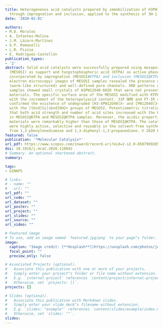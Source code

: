 ```yaml
---
title: Heterogeneous acid catalysts prepared by immobilization of H3PW12O40 on silica
  through impregnation and inclusion, applied to the synthesis of 3H-1,5-benzodiazepines
date: '2020-01-01'

authors:
- M.D. Morales
- A. Infantes-Molina
- J.M. Lázaro-Martínez
- G.P. Romanelli
- L.R. Pizzio
- E. Rodríguez-Castellón
publication_types:
- '2'
abstract: Solid acid catalysts were successfully prepared using mesoporous silica
  (MESOSI) as support and tungstophosphoric acid (KTPA) as active phase, which was
  incorporated by impregnation (MESOSI#KTPA) and inclusion (MESOSI@KTPA). TEM (transmission
  electron microscopy) images of MESOSI samples revealed the presence of mesopores
  (worm-like structured) and well-defined pore channels. XRD patterns of MESOSI#KTPA
  samples showed small crystals of H3PW12O40·6H2O that were not present in the MESOSI@KTPA
  materials. The specific surface area of the MESOSI modified with KTPA decreases
  with the increment of the heteropolyacid content. 31P NMR and FT-IR characterizations
  confirmed the existence of undegraded [H3-XPW12O40]X− and [PW12O40]3− anions interacting
  with the [tbnd]Si[sbnd]OH2+ groups of MESOSI. Potentiometric titration results showed
  that both acid strength and number of acid sites increased with the KTPA loading
  in MESOSI@KTPA and MESOSI@KTPA samples. Moreover, the acidic properties of MESOSI#KTPA
  materials were remarkably higher than those of MESOSI@KTPA. The catalysts prepared
  were highly active, selective and reusable in the solvent-free synthesis of 3H-1,5-benzodiazepine
  from 1,2-phenylenediamine and 1,3-diphenyl-1,3-propanedione. © 2020 Elsevier B.V.
featured: false
publication: '*Molecular Catalysis*'
url_pdf: https://www.scopus.com/inward/record.uri?eid=2-s2.0-85079692859&doi=10.1016%2fj.mcat.2020.110842&partnerID=40&md5=0a7f99c0600fe6383191abc600532c4b
doi: 10.1016/j.mcat.2020.110842
# Summary. An optional shortened abstract.
summary: 

tags:
- GINAPS

# links:
# - name: ""
#   url: ""
url_pdf: ""
url_code: ""
url_dataset: ""
url_poster: ""
url_project: ""
url_slides: ""
url_source: ""
url_video: ""

# Featured image
# To use, add an image named `featured.jpg/png` to your page"s folder. 
image:
  caption: "Image credit: [**Unsplash**](https://unsplash.com/photos/jdD8gXaTZsc)"
  focal_point: ""
  preview_only: false

# Associated Projects (optional).
#   Associate this publication with one or more of your projects.
#   Simply enter your project"s folder or file name without extension.
#   E.g. `internal-project` references `content/project/internal-project/index.md`.
#   Otherwise, set `projects: []`.
projects: []

# Slides (optional).
#   Associate this publication with Markdown slides.
#   Simply enter your slide deck"s filename without extension.
#   E.g. `slides: "example"` references `content/slides/example/index.md`.
#   Otherwise, set `slides: ""`.
slides:
---
```




